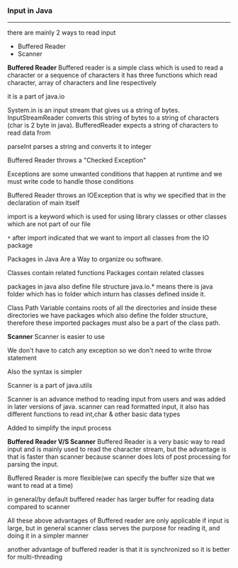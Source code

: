 ### **Input in Java**
---

there are mainly 2 ways to read input
- Buffered Reader
- Scanner

**Buffered Reader**
Buffered reader is a simple class which is used to read a character or a sequence of characters
it has three functions which read character, array of characters and line respectively

it is a part of java.io

System.in is an input stream that gives us a string of bytes.
InputStreamReader converts this string of bytes to a string of characters (char is 2 byte in java).
BufferedReader expects a string of characters to read data from

parseInt parses a string and converts it to integer

Buffered Reader throws a "Checked Exception"

Exceptions are some unwanted conditions that happen at runtime and we must write code to handle those conditions

Buffered Reader throws an IOException that is why we specified that in the declaration of main itself

import is a keyword which is used for using library classes or other classes which are not part of our file

`*` after import indicated that we want to import all classes from the IO package

Packages in Java Are a Way to organize ou software. 

Classes contain related functions
Packages contain related classes

packages in java also define file structure java.io.* means there is java folder which has io folder which inturn has classes defined inside it.

Class Path Variable contains roots of all the directories and inside these directories we have packages which also define the folder structure, therefore these imported packages must also be a part of the class path.


**Scanner**
Scanner is easier to use

We don't have to catch any exception so we don't need to write throw statement

Also the syntax is simpler

Scanner is a part of java.utils

Scanner is an advance method to reading input from users and was added in later versions of java.
scanner can read formatted input, it also has different functions to read int,char & other basic data types

Added to simplify the input process

**Buffered Reader V/S Scanner**
Buffered Reader is a very basic way to read input and is mainly used to read the character stream, but the advantage is that is faster than scanner because scanner does lots of post processing for parsing the input.

Buffered Reader is more flexible(we can specify the buffer size that we want to read at a time)

in general/by default buffered reader has larger buffer for reading data compared to scanner

All these above advantages of Buffered reader are only applicable if input is large, but in general scanner class serves the purpose for reading it, and doing it in a simpler manner

another advantage of buffered reader is that it is synchronized so it is better for multi-threading